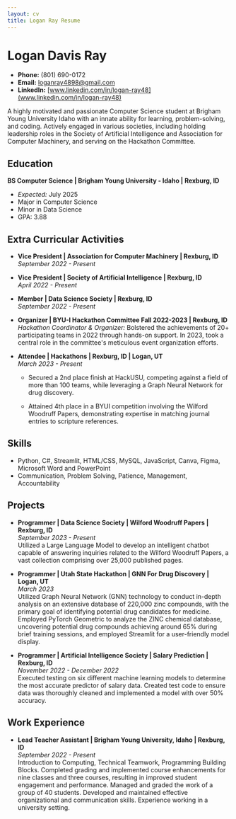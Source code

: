 ```yaml
---
layout: cv
title: Logan Ray Resume
---
```

# Logan Davis Ray

- **Phone:** (801) 690-0172
- **Email:** loganray4898@gmail.com
- **LinkedIn:** [www.linkedin.com/in/logan-ray48](www.linkedin.com/in/logan-ray48)

A highly motivated and passionate Computer Science student at Brigham Young University Idaho with an innate ability for learning, problem-solving, and coding. Actively engaged in various societies, including holding leadership roles in the Society of Artificial Intelligence and Association for Computer Machinery, and serving on the Hackathon Committee.

## Education
**BS Computer Science | Brigham Young University - Idaho | Rexburg, ID**
- *Expected:* July 2025
- Major in Computer Science
- Minor in Data Science
- GPA: 3.88

## Extra Curricular Activities
- **Vice President | Association for Computer Machinery | Rexburg, ID**  
  *September 2022 - Present*
  
- **Vice President | Society of Artificial Intelligence | Rexburg, ID**  
  *April 2022 - Present*
  
- **Member | Data Science Society | Rexburg, ID**  
  *September 2022 - Present*
  
- **Organizer | BYU-I Hackathon Committee Fall 2022-2023 | Rexburg, ID**  
  *Hackathon Coordinator & Organizer:* Bolstered the achievements of 20+ participating teams in 2022 through hands-on support. In 2023, took a central role in the committee's meticulous event organization efforts.

- **Attendee | Hackathons | Rexburg, ID | Logan, UT**  
  *March 2023 - Present*
  
  - Secured a 2nd place finish at HackUSU, competing against a field of more than 100 teams, while leveraging a Graph Neural Network for drug discovery.
  
  - Attained 4th place in a BYUI competition involving the Wilford Woodruff Papers, demonstrating expertise in matching journal entries to scripture references.

## Skills
- Python, C#, Streamlit, HTML/CSS, MySQL, JavaScript, Canva, Figma, Microsoft Word and PowerPoint
- Communication, Problem Solving, Patience, Management, Accountability

## Projects
- **Programmer | Data Science Society | Wilford Woodruff Papers | Rexburg, ID**  
  *September 2023 - Present*  
  Utilized a Large Language Model to develop an intelligent chatbot capable of answering inquiries related to the Wilford Woodruff Papers, a vast collection comprising over 25,000 published pages.

- **Programmer | Utah State Hackathon | GNN For Drug Discovery | Logan, UT**  
  *March 2023*  
  Utilized Graph Neural Network (GNN) technology to conduct in-depth analysis on an extensive database of 220,000 zinc compounds, with the primary goal of identifying potential drug candidates for medicine. Employed PyTorch Geometric to analyze the ZINC chemical database, uncovering potential drug compounds achieving around 65% during brief training sessions, and employed Streamlit for a user-friendly model display.

- **Programmer | Artificial Intelligence Society | Salary Prediction | Rexburg, ID**  
  *November 2022 - December 2022*  
  Executed testing on six different machine learning models to determine the most accurate predictor of salary data. Created test code to ensure data was thoroughly cleaned and implemented a model with over 50% accuracy.

## Work Experience
- **Lead Teacher Assistant | Brigham Young University, Idaho | Rexburg, ID**  
  *September 2022 - Present*  
  Introduction to Computing, Technical Teamwork, Programming Building Blocks. Completed grading and implemented course enhancements for nine classes and three courses, resulting in improved student engagement and performance. Managed and graded the work of a group of 40 students. Developed and maintained effective organizational and communication skills. Experience working in a university setting.



<!-- ### Footer

Last updated: May 2013 -->


